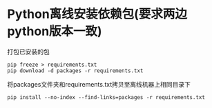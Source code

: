 # Python离线安装依赖包(要求两边python版本一致)
打包已安装的包
```
pip freeze > requirements.txt
pip download -d packages -r requirements.txt
```
将packages文件夹和requirements.txt拷贝至离线机器上相同目录下
```
pip install --no-index --find-links=packages -r requirements.txt
```
